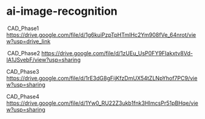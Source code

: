 # ai-image-recognition
 CAD_Phase1 
https://drive.google.com/file/d/1g6kuiPzpTpHTmIHc2Ym908fVe_64nrot/view?usp=drive_link

 CAD_Phase2
https://drive.google.com/file/d/1zUEu_UsP0FY9FIakxtv8Vd-IA1JSvebF/view?usp=sharing

CAD_Phase3
https://drive.google.com/file/d/1rE3dG8gFijKfzDmUX54tZLNpYhof7PC9/view?usp=sharing

CAD_Phase4
https://drive.google.com/file/d/1Yw0_RU22Z3ukb1fnk3HImcsPr51pBHqe/view?usp=sharing
